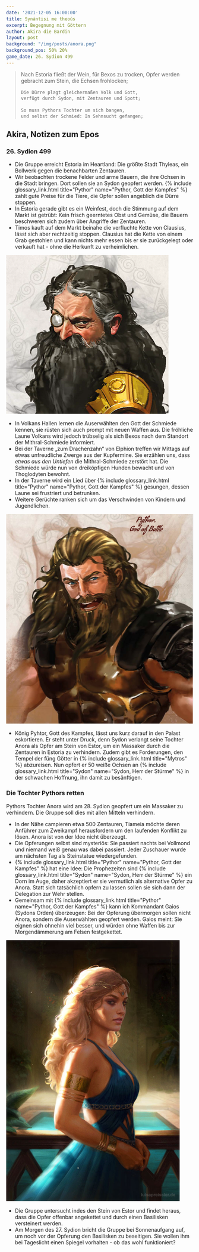 ```yaml
---
date: '2021-12-05 16:00:00'
title: Synántisi me theoús
excerpt: Begegnung mit Göttern
author: Akira die Bardin
layout: post
background: "/img/posts/anora.png"
background_pos: 50% 20%
game_date: 26. Sydion 499
---
```


<div class="rhyme">
  <blockquote>
    Nach Estoria fließt der Wein, für Bexos zu trocken,
    Opfer werden gebracht zum Stein, die Echsen frohlocken;

    Die Dürre plagt gleichermaßen Volk und Gott,
    verfügt durch Sydon, mit Zentauren und Spott;

    So muss Pythors Tochter um sich bangen,
    und selbst der Schmied: In Sehnsucht gefangen;
  </blockquote>
</div>

## Akira, Notizen zum Epos

### 26. Sydion 499

* Die Gruppe erreicht Estoria im Heartland: Die größte Stadt Thyleas, ein Bollwerk gegen die benachbarten Zentauren.
* Wir beobachten trockene Felder und arme Bauern, die ihre Ochsen in die Stadt bringen. Dort sollen sie an Sydon geopfert werden. {% include glossary_link.html title="Pythor" name="Pythor, Gott der Kampfes" %} zahlt gute Preise für die Tiere, die Opfer sollen angeblich die Dürre stoppen.
* In Estoria gerade gibt es ein Weinfest, doch die Stimmung auf dem Markt ist getrübt: Kein frisch geerntetes Obst und Gemüse, die Bauern beschweren sich zudem über Angriffe der Zentauren.
* Timos kauft auf dem Markt beinahe die verfluchte Kette von Clausius, lässt sich aber rechtzeitig stoppen. Clausius hat die Kette von einem Grab gestohlen und kann nichts mehr essen bis er sie zurückgelegt oder verkauft hat - ohne die Herkunft zu verheimlichen.

![{% include glossary_link.html title="Volkan" name="Volkan, Gott der Schmiede" %}](/img/posts/volkan.png)

* In Volkans Hallen lernen die Auserwählten den Gott der Schmiede kennen, sie rüsten sich auch prompt mit neuen Waffen aus. Die fröhliche Laune Volkans wird jedoch trübselig als sich Bexos nach dem Standort der Mithral-Schmiede informiert.
* Bei der Taverne „zum Drachenzahn“ von Elphion treffen wir Mittags auf etwas unfreudliche Zwerge aus der Kupfermine. Sie erzählen uns, dass _etwas aus den Untiefen_ die Mithral-Schmiede zerstört hat. Die Schmiede würde nun von dreiköpfigen Hunden bewacht und von Thoglodyten bewohnt.
* In der Taverne wird ein Lied über {% include glossary_link.html title="Pythor" name="Pythor, Gott der Kampfes" %} gesungen, dessen Laune sei frustriert und betrunken.
* Weitere Gerüchte ranken sich um das Verschwinden von Kindern und Jugendlichen.

![Pyhtor](/img/posts/pythor_low_res.png)

* König Pyhtor, Gott des Kampfes, lässt uns kurz darauf in den Palast eskortieren. Er steht unter Druck, denn Sydon verlangt seine Tochter Anora als Opfer am Stein von Estor, um ein Massaker durch die Zentauren in Estoria zu verhindern. Zudem gibt es Forderungen, den Tempel der füng Götter in {% include glossary_link.html title="Mytros" %} abzureisen. Nun opfert er 50 weiße Ochsen an {% include glossary_link.html title="Sydon" name="Sydon, Herr der Stürme" %} in der schwachen Hoffnung, ihn damit zu besänftigen.

<div class="infobox quest">
  <h3>Die Tochter Pythors retten</h3>
  <p>Pythors Tochter Anora wird am 28. Sydion geopfert um ein Massaker zu verhindern. Die Gruppe soll dies mit allen Mitteln verhindern.</p>
</div>

* In der Nähe campieren etwa 500 Zentauren, Tiameia möchte deren Anführer zum Zweikampf herausfordern um den laufenden Konflikt zu lösen. Anora ist von der Idee nicht überzeugt.
* Die Opferungen selbst sind mysteriös: Sie passiert nachts bei Vollmond und niemand weiß genau was dabei passiert. Jeder Zuschauer wurde am nächsten Tag als Steinstatue wiedergefunden.
* {% include glossary_link.html title="Pythor" name="Pythor, Gott der Kampfes" %} hat eine Idee: Die Prophezeiten sind {% include glossary_link.html title="Sydon" name="Sydon, Herr der Stürme" %} ein Dorn im Auge, daher akzeptiert er sie vermutlich als alternative Opfer zu Anora. Statt sich tatsächlich opfern zu lassen sollen sie sich dann der Delegation zur Wehr stellen.
* Gemeinsam mit {% include glossary_link.html title="Pythor" name="Pythor, Gott der Kampfes" %} kann ich Kommandant Gaios (Sydons Orden) überzeugen: Bei der Opferung übermorgen sollen nicht Anora, sondern die Auserwählten geopfert werden. Gaios meint: Sie eignen sich ohnehin viel besser, und würden ohne Waffen bis zur Morgendämmerung am Felsen festgekettet.

![Anora](/img/posts/anora_low_res.png)

* Die Gruppe untersucht indes den Stein von Estor und findet heraus, dass die Opfer offenbar angekettet und durch einen Basilisken versteinert werden.
* Am Morgen des 27. Sydion bricht die Gruppe bei Sonnenaufgang auf, um noch vor der Opferung den Basilisken zu beseitigen. Sie wollen ihm bei Tageslicht einen Spiegel vorhalten - ob das wohl funktioniert?
